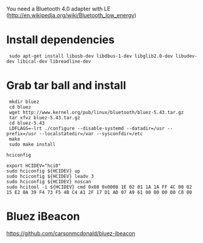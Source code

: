 You need a Bluetooth 4.0 adapter with LE (http://en.wikipedia.org/wiki/Bluetooth_low_energy)

# Install dependencies

```
 sudo apt-get install libusb-dev libdbus-1-dev libglib2.0-dev libudev-dev libical-dev libreadline-dev
```

# Grab tar ball and install

```
 mkdir bluez
 cd bluez
 wget http://www.kernel.org/pub/linux/bluetooth/bluez-5.43.tar.gz
 tar xfvz bluez-5.43.tar.gz
 cd bluez-5.43
 LDFLAGS=-lrt ./configure --disable-systemd --datadir=/usr --prefix=/usr --localstatedir=/var --sysconfdir=/etc
 make
 sudo make install
```

```
hciconfig

export HCIDEV="hci0"
sudo hciconfig ${HCIDEV} up
sudo hciconfig ${HCIDEV} leadv 3
sudo hciconfig ${HCIDEV} noscan
sudo hcitool -i ${HCIDEV} cmd 0x08 0x0008 1E 02 01 1A 1A FF 4C 00 02 15 E2 0A 39 F4 73 F5 4B C4 A1 2F 17 D1 AD 07 A9 61 00 00 00 00 C8 00
```

# Bluez iBeacon

https://github.com/carsonmcdonald/bluez-ibeacon

